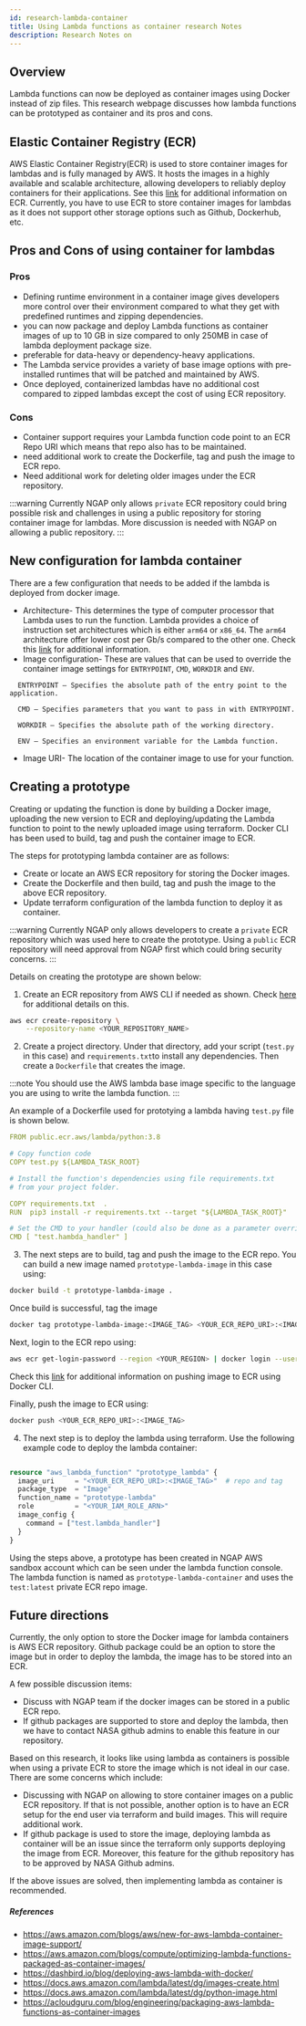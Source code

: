 ```yaml
---
id: research-lambda-container
title: Using Lambda functions as container research Notes
description: Research Notes on 
---
```


## Overview

Lambda functions can now be deployed as container images using Docker instead of zip files. This research webpage discusses how lambda functions can be prototyped as container and its pros and cons.

## Elastic Container Registry (ECR)

AWS Elastic Container Registry(ECR) is used to store container images for lambdas and is fully managed by AWS. It hosts the images in a highly available and scalable architecture, allowing developers to reliably deploy containers for their applications. See this [link](https://aws.amazon.com/ecr/) for additional information on ECR. Currently, you have to use ECR to store container images for lambdas as it does not support other storage options such as Github, Dockerhub, etc.

## Pros and Cons of using container for lambdas

### Pros
- Defining runtime environment in a container image gives developers more control over their environment compared to what they get with predefined runtimes and zipping dependencies. 
- you can now package and deploy Lambda functions as container images of up to 10 GB in size compared to only 250MB in case of lambda deployment package size. 
- preferable for data-heavy or dependency-heavy applications.
- The Lambda service provides a variety of base image options with pre-installed runtimes that will be patched and maintained by AWS.
- Once deployed, containerized lambdas have no additional cost compared to zipped lambdas except the cost of using ECR repository.

### Cons
- Container support requires your Lambda function code point to an ECR Repo URI which means that repo also has to be maintained.
- need additional work to create the Dockerfile, tag and push the image to ECR repo.
- Need additional work for deleting older images under the ECR repository.

:::warning
Currently NGAP only allows `private` ECR repository could bring possible risk and challenges in using a public repository for storing container image for lambdas. More discussion is needed with NGAP on allowing a public repository.
:::

## New configuration for lambda container
There are a few configuration that needs to be added if the lambda is deployed from docker image.
- Architecture- This  determines the type of computer processor that Lambda uses to run the function. Lambda provides a choice of instruction set architectures which is either `arm64` or `x86_64`. The `arm64` architecture offer lower cost per Gb/s compared to the other one. Check this [link](https://docs.aws.amazon.com/lambda/latest/dg/foundation-arch.html?icmpid=docs_lambda_help) for additional information.
- Image configuration- These are values that can be used to override the container image settings for `ENTRYPOINT`, `CMD`, `WORKDIR` and `ENV`.

```
  ENTRYPOINT – Specifies the absolute path of the entry point to the application.

  CMD – Specifies parameters that you want to pass in with ENTRYPOINT.

  WORKDIR – Specifies the absolute path of the working directory.

  ENV – Specifies an environment variable for the Lambda function.
```
- Image URI- The location of the container image to use for your function.


## Creating a prototype

Creating or updating the function is done by building a Docker image, uploading the new version to ECR and deploying/updating the Lambda function to point to the newly uploaded image using terraform. Docker CLI has been used to build, tag and push the container image to ECR.

The steps for prototyping lambda container are as follows:
- Create or locate an AWS ECR repository for storing the Docker images. 
- Create the Dockerfile and then build, tag and push the image to the above ECR repository.
- Update terraform configuration of the lambda function to deploy it as container.

:::warning
Currently NGAP only allows developers to create a `private` ECR repository which was used here to create the prototype. Using a `public` ECR repository will need approval from NGAP first which could bring security concerns.
:::

Details on creating the prototype are shown below:

1. Create an ECR repository from AWS CLI if needed as shown. Check [here](https://docs.aws.amazon.com/AmazonECR/latest/userguide/getting-started-cli.html#cli-create-repository) for additional details on this.

```bash
aws ecr create-repository \
    --repository-name <YOUR_REPOSITORY_NAME>
```

2. Create a project directory. Under that directory, add  your script (`test.py` in this case) and `requirements.txt`to install any dependencies. Then create a `Dockerfile` that creates the image. 

:::note
  You should use the AWS lambda base image specific to the language you are using to write the lambda function.
:::

An example of a Dockerfile used for prototying a lambda having `test.py` file is shown below.

```yaml
FROM public.ecr.aws/lambda/python:3.8

# Copy function code
COPY test.py ${LAMBDA_TASK_ROOT}

# Install the function's dependencies using file requirements.txt
# from your project folder.

COPY requirements.txt  .
RUN  pip3 install -r requirements.txt --target "${LAMBDA_TASK_ROOT}"

# Set the CMD to your handler (could also be done as a parameter override outside of the Dockerfile)
CMD [ "test.hambda_handler" ]

```

3. The next steps are to build, tag and push the image to the ECR repo. You can build a new image named `prototype-lambda-image` in this case using:

```bash
docker build -t prototype-lambda-image .
```
Once build is successful, tag the image

```bash
docker tag prototype-lambda-image:<IMAGE_TAG> <YOUR_ECR_REPO_URI>:<IMAGE_TAG>
```
Next, login to the ECR repo using:

```bash
aws ecr get-login-password --region <YOUR_REGION> | docker login --username AWS --password-stdin <YOUR_AWS_ACCOUNT_ID>.dkr.ecr.<YOUR_REGION>.amazonaws.com
```
Check this [link](https://docs.aws.amazon.com/AmazonECR/latest/userguide/docker-push-ecr-image.html) for additional information on pushing image to ECR using Docker CLI.

Finally, push the image to ECR using:

```bash
docker push <YOUR_ECR_REPO_URI>:<IMAGE_TAG>
```

4. The next step is to deploy the lambda using terraform. Use the following example code to deploy the lambda container:

```terraform

resource "aws_lambda_function" "prototype_lambda" {
  image_uri     = "<YOUR_ECR_REPO_URI>:<IMAGE_TAG>"  # repo and tag
  package_type  = "Image"
  function_name = "prototype-lambda"
  role          = "<YOUR_IAM_ROLE_ARN>"
  image_config {
    command = ["test.lambda_handler"]
  }
}
```
Using the steps above, a prototype has been created in NGAP AWS sandbox account which can be seen under the lambda function console. The lambda function is named as `prototype-lambda-container` and uses the `test:latest` private ECR repo image.


## Future directions
Currently, the only option to store the Docker image for lambda containers is AWS ECR repository. Github package could be an option to store the image but in order to deploy the lambda, the image has to be stored into an ECR.

A few possible discussion items:
- Discuss with NGAP team if the docker images can be stored in a public ECR repo.
- If github packages are supported to store and deploy the lambda, then we have to contact NASA github admins to enable this feature in our repository.

Based on this research, it looks like using lambda as containers is possible when using a private ECR to store the image which is not ideal in our case. There are some concerns which include:

- Discussing with NGAP on allowing to store container images on a public ECR repository. If that is not possible, another option is to have an ECR setup for the end user via terraform and build images. This will require additional work.
- If github package is used to store the image, deploying lambda as container will be an issue since the terraform only supports deploying the image from ECR. Moreover, this feature for the github repository has to be approved by NASA Github admins.

If the above issues are solved, then implementing lambda as container is recommended.

##### References
- https://aws.amazon.com/blogs/aws/new-for-aws-lambda-container-image-support/
- https://aws.amazon.com/blogs/compute/optimizing-lambda-functions-packaged-as-container-images/
- https://dashbird.io/blog/deploying-aws-lambda-with-docker/
- https://docs.aws.amazon.com/lambda/latest/dg/images-create.html
- https://docs.aws.amazon.com/lambda/latest/dg/python-image.html
- https://acloudguru.com/blog/engineering/packaging-aws-lambda-functions-as-container-images
